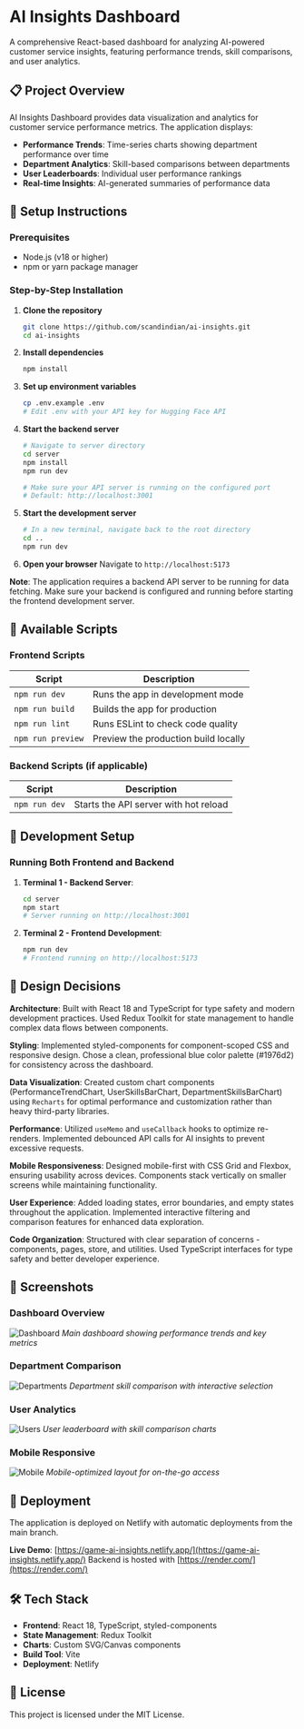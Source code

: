 # AI Insights Dashboard

A comprehensive React-based dashboard for analyzing AI-powered customer service insights, featuring performance trends, skill comparisons, and user analytics.

## 📋 Project Overview

AI Insights Dashboard provides data visualization and analytics for customer service performance metrics. The application displays:

- **Performance Trends**: Time-series charts showing department performance over time
- **Department Analytics**: Skill-based comparisons between departments
- **User Leaderboards**: Individual user performance rankings
- **Real-time Insights**: AI-generated summaries of performance data

## 🚀 Setup Instructions

### Prerequisites
- Node.js (v18 or higher)
- npm or yarn package manager

### Step-by-Step Installation

1. **Clone the repository**
   ```bash
   git clone https://github.com/scandindian/ai-insights.git
   cd ai-insights
   ```

2. **Install dependencies**
   ```bash
   npm install
   ```

3. **Set up environment variables**
   ```bash
   cp .env.example .env
   # Edit .env with your API key for Hugging Face API
   ```

4. **Start the backend server**
   ```bash
   # Navigate to server directory
   cd server
   npm install
   npm run dev
   
   # Make sure your API server is running on the configured port
   # Default: http://localhost:3001
   ```

5. **Start the development server**
   ```bash
   # In a new terminal, navigate back to the root directory
   cd ..
   npm run dev
   ```

6. **Open your browser**
   Navigate to `http://localhost:5173`

**Note**: The application requires a backend API server to be running for data fetching. Make sure your backend is configured and running before starting the frontend development server.

## 📜 Available Scripts

### Frontend Scripts
| Script | Description |
|--------|-------------|
| `npm run dev` | Runs the app in development mode |
| `npm run build` | Builds the app for production |
| `npm run lint` | Runs ESLint to check code quality |
| `npm run preview` | Preview the production build locally |

### Backend Scripts (if applicable)
| Script | Description |
|--------|-------------|
| `npm run dev` | Starts the API server with hot reload |

## 🔧 Development Setup

### Running Both Frontend and Backend
1. **Terminal 1 - Backend Server**:
   ```bash
   cd server
   npm start
   # Server running on http://localhost:3001
   ```

2. **Terminal 2 - Frontend Development**:
   ```bash
   npm run dev
   # Frontend running on http://localhost:5173
   ```

## 🎨 Design Decisions

**Architecture**: Built with React 18 and TypeScript for type safety and modern development practices. Used Redux Toolkit for state management to handle complex data flows between components.

**Styling**: Implemented styled-components for component-scoped CSS and responsive design. Chose a clean, professional blue color palette (#1976d2) for consistency across the dashboard.

**Data Visualization**: Created custom chart components (PerformanceTrendChart, UserSkillsBarChart, DepartmentSkillsBarChart) using `Recharts` for optimal performance and customization rather than heavy third-party libraries.

**Performance**: Utilized `useMemo` and `useCallback` hooks to optimize re-renders. Implemented debounced API calls for AI insights to prevent excessive requests.

**Mobile Responsiveness**: Designed mobile-first with CSS Grid and Flexbox, ensuring usability across devices. Components stack vertically on smaller screens while maintaining functionality.

**User Experience**: Added loading states, error boundaries, and empty states throughout the application. Implemented interactive filtering and comparison features for enhanced data exploration.

**Code Organization**: Structured with clear separation of concerns - components, pages, store, and utilities. Used TypeScript interfaces for type safety and better developer experience.

## 📱 Screenshots

### Dashboard Overview
![Dashboard](./screenshots/dashboard.png)
*Main dashboard showing performance trends and key metrics*

### Department Comparison
![Departments](./screenshots/departments.png)
*Department skill comparison with interactive selection*

### User Analytics
![Users](./screenshots/users.png)
*User leaderboard with skill comparison charts*

### Mobile Responsive
![Mobile](./screenshots/mobile.png)
*Mobile-optimized layout for on-the-go access*

## 🚀 Deployment

The application is deployed on Netlify with automatic deployments from the main branch.

**Live Demo**: [https://game-ai-insights.netlify.app/](https://game-ai-insights.netlify.app/)
Backend is hosted with [https://render.com/](https://render.com/)

## 🛠 Tech Stack

- **Frontend**: React 18, TypeScript, styled-components
- **State Management**: Redux Toolkit
- **Charts**: Custom SVG/Canvas components
- **Build Tool**: Vite
- **Deployment**: Netlify

## 📄 License

This project is licensed under the MIT License.

